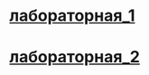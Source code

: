 #   [лабораторная_1](https://art3m23.github.io/TIP_1/lab1/)
#   [лабораторная_2](https://art3m23.github.io/TIP_1/lab2/)
